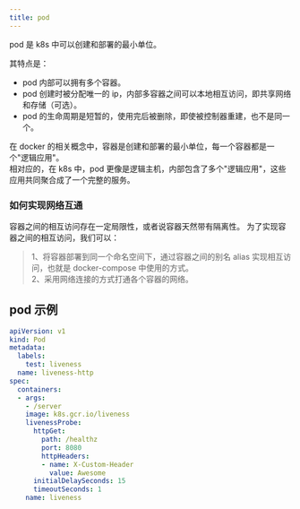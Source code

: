 ```yaml
---
title: pod
---
```


<!--
整理方式：
1、概括目标是什么
2、概括目标特点
3、绘制知识全景图
4、绘制问题画像图
-->

<!-- 你如何理解 pod ? -->
pod 是 k8s 中可以创建和部署的最小单位。

其特点是：
* pod 内部可以拥有多个容器。
* pod 创建时被分配唯一的 ip，内部多容器之间可以本地相互访问，即共享网络和存储（可选）。
* pod 的生命周期是短暂的，使用完后被删除，即使被控制器重建，也不是同一个。

在 docker 的相关概念中，容器是创建和部署的最小单位，每一个容器都是一个"逻辑应用"。  
相对应的，在 k8s 中，pod 更像是逻辑主机，内部包含了多个"逻辑应用"，这些应用共同聚合成了一个完整的服务。




### 如何实现网络互通
容器之间的相互访问存在一定局限性，或者说容器天然带有隔离性。
为了实现容器之间的相互访问，我们可以：    
>1、将容器部署到同一个命名空间下，通过容器之间的别名 alias 实现相互访问，也就是 docker-compose 中使用的方式。  
>2、采用网络连接的方式打通各个容器的网络。






## pod 示例
```yaml
apiVersion: v1
kind: Pod
metadata:
  labels:
    test: liveness
  name: liveness-http
spec:
  containers:
  - args:
    - /server
    image: k8s.gcr.io/liveness
    livenessProbe:
      httpGet:
        path: /healthz
        port: 8080
        httpHeaders:
        - name: X-Custom-Header
          value: Awesome
      initialDelaySeconds: 15
      timeoutSeconds: 1
    name: liveness
```






 
